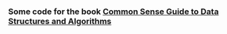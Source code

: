 ### Some code for the book [Common Sense Guide to Data Structures and Algorithms](https://www.amazon.com.br/Common-Sense-Guide-Data-Structures-Algorithms/dp/1680502441)


